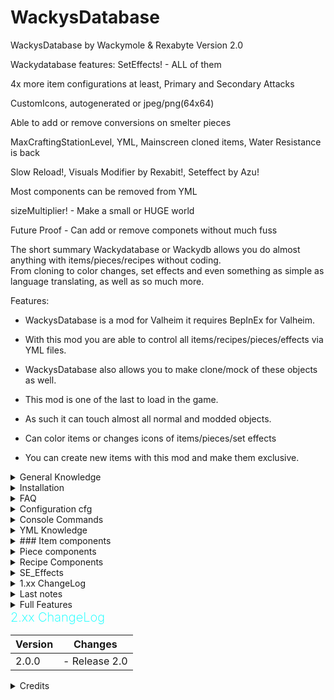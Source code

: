 # WackysDatabase
WackysDatabase by Wackymole & Rexabyte
Version 2.0

Wackydatabase features: SetEffects! - ALL of them

4x more item configurations at least, Primary and Secondary Attacks

CustomIcons, autogenerated or jpeg/png(64x64)

Able to add or remove conversions on smelter pieces

MaxCraftingStationLevel, YML, Mainscreen cloned items, Water Resistance is back

Slow Reload!, Visuals Modifier by Rexabit!, Seteffect by Azu!

Most components can be removed from YML

sizeMultiplier! - Make a small or HUGE world

Future Proof - Can add or remove componets without much fuss



<!-- <img src="https://wackymole.com/hosts/lightblue%20Sword.webp" width="248"/> <img src="https://wackymole.com/hosts/1825-1648309710-715635595.png" width="230"/> <img src="https://wackymole.com/hosts/orangeish%20bow.jpg" width="215"/> -->

The short summary Wackydatabase or Wackydb allows you do almost anything with items/pieces/recipes without coding. </br>
From cloning to color changes, set effects and even something as simple as language translating, as well as so much more. <br />


Features:
- WackysDatabase is a mod for Valheim it requires BepInEx for Valheim.
- With this mod you are able to control all items/recipes/pieces/effects via YML files.
- WackysDatabase also allows you to make clone/mock of these objects as well. 
- This mod is one of the last to load in the game. 
- As such it can touch almost all normal and modded objects.
- Can color items or changes icons of items/pieces/set effects

- You can create new items with this mod and make them exclusive. 


<details><summary> General Knowledge </summary>

    There are three (4) Objects that WackyDB touches. Items, Recipes, Pieces, Item Effects

    Items are things in your inventory, you can pickup and maybe equip them. 

    Recipes are used to construct items, CraftingStations can be workbench, forge, or hand crafted (craftingStation": "")

    Pieces are what you use in your hammer and hoe to construct or plant. (Piecehammers)

    Item Effects - Can be set Effects or Indiviudal effects - IE burning or frost, or an armor set effect

</details> 

<details><summary> Installation</summary>

Download and extract the latest version of WackysDatabase into the BepInEx plugin folder (usually Valheim/BepInEx/plugins )

Now run Valheim and join a world. After that go to Valheim/BepInEx/config/. There should be a folder called wackysDatabase,</br>
inside of that folder are currently three folders /Items/  /Recipes/ and /Pieces/

Put the mod on the Server to force Server Sync. The YML files only have to be on the Server. No need to share the YML. 

For Multiplayer, the mod has been locked down to prevent easy cheating, but I recommend https://valheim.thunderstore.io/package/Azumatt/AzuAntiCheat/ and https://valheim.thunderstore.io/package/Smoothbrain/ServerCharacters/ as well.


</details> 

<details><summary> FAQ</summary>


</details> 


<details><summary> Configuration cfg</summary>

## Configuration file BepInEx/config/WackyMole.WackysDatabase.cfg

The configs and their defaults are:

Force Server Config = true // forces server sync 

Enable this mod = true

IsDebug = true // tells you what is being loaded/ other basic actions

StringisDebug = false  // debugs your strings.. extra logs

IsAutoReload = false // auto reloads instead of wackydb_reload

NexusModID = 1825 // doesn't do much

DedServer load Memory = false // Dedicated Server will load objects into the game like a client would.

ExtraSecurity on Servers = true // - You cannot load into singleplayer and then load into Multiplayer. -.0.0.1 Error

FileWatcher for YMLs = true // wackydb_reloads on any changes to the wackydatabase folder on the server

</details>

<details><summary> Console Commands</summary>


- You will need to reference https://valheim-modding.github.io/Jotunn/data/objects/item-list.html for Prefab names. Thank you JVL team
- While in game press F5 to open the game console then type help for more informations. To enable console for valheim - launch options add "-console"

wackydb_reload  - Primary way to reload all the YML files in wackysDatabase folder.  </br> Can now be done remotely by an admin client

wackydb_reload_fast - No slow reload - will stutter the game

wackydb_save_recipe [ItemName] - saves a Recipe YML in wackysDatabase Recipe Folder

wackydb_save_piece [ItemName] - saves a Piece YML in wackysDatabase Piece Folder

wackydb_save_item [ItemName] - saves a Item YML in wackysDatabase Item Folder

wackydb_all_items - saves all items in game into wackyDatabase-BulkYML

wackydb_all_recipes - saves all recipes in game in wackyDatabase-BulkYML

wackydb_all_pieces [Hammer] [Optionally: Category] - Use 'Hammer' for default, should work with other modded hammers. </br>
You can optionally set what category to only get like 'Misc' </br>
- wackydb_all_pieces Hammer Misc

wackydb_se_all - Gets almost all SE_Effects in game, will get modded Effects (be careful) - Will save all into the Effects folder

wackydb_se [effectname] - get a singular effect, will save in Effect folder.

wackydb_se_create - Creates a clone of SetEffect_FenringArmor in Status Folder. You can edit to your liking and it should work.
You should be able to delete existing m_mods, by
</br>m_mods:
</br> -

wackydb_help -- commands

wackydb_clone  [recipe/item/piece] [Prefab to clone] [Unique name for the clone]  - clone an object and change it differently than a base game object. 

- For Example: wackydb_clone item SwordIron WackySword

<details><summary>optional 4th parameter</summary>
--There is a optional 4th parameter for clone RECIPES ONLY [original item prefab to use for recipe](Optional 4th parameter for a cloned item's recipes ONLY)
--For example you can already have item WackySword loaded in game, but now want a recipe. WackySword Uses SwordIron  - wackydb_clone recipe WackySword RWackySword SwordIron - otherwise manually edit
</details>

wackydb_clone_recipeitem [Prefab to clone] [clone name](clones item and recipe at same time)( Recipe name will be Rname) - instead of cloning an item and then recipe, do both at once. Saves you the trouble of manually editing recipe name and prefab.

wackydb_vfx - saves a vfx.txt file with all vfx effects of base game

wackydb_sfx - saves a sfx.txt file with all sfx effects of base game

wackydb_fx - saves a FX.txt file with all FX effects of base game

wackydb_material - saves a Materials.txt file in wackysDatabase for the different types of materials in the base game.

</details>

<details><summary> YML Knowledge</summary>

YML is easier to edit and change without getting confused on the syntac. 

You can use https://www.yamllint.com/ to validate any yml code

Almost every componet of items/pieces/recipes/effects can be deleted.

Some components are multilined where you can actually add your own stuff the ymls.

</details>

<details><summary> ### Item components</summary>


## Item Config

![Glowing Red BronzeSword ](https://wackymole.com/hosts/redsword.png)

### Properties

- `name` (string, required): The name of the item.
- `m_weight` (float, required): The weight of the item.
- `m_name` (string):The in game name.
- `m_description` (string): The description of the item.
- `clonePrefabName` (string): The name of the prefab to clone.
- `mockName` (string): The name of the mock object.
- `customIcon` (string): The custom icon for the item. PNG 64x64, Icon needs to be in the Icon folder ( doesn't server sync)
- `material` (string): The material of the item. Images on nexus https://www.nexusmods.com/valheim/mods/1825 of the various changes you can make. </br>
Visit the Material and CustomVisual Section to understand this complex system. 
- `customVisual` (CustomVisual): The custom visual data of the item.
- `sizeMultiplier` (float): The size multiplier of the item. You can go from .01 to 1000.5 if you want. Have fun!
- `scale_weight_by_quality` (float): The scaling factor for weight based on quality.
### CustomVisual

- `base_mat` (string): The base material of the custom visual.
- `chest` (string): The chest visual.
- `legs` (string): The legs visual.
- `realtime` (string): The realtime visual.


`Primary_Attack` (AttackArm): The primary attack data.
### Primary Attack

- `AttackType` (Attack.AttackType): The type of attack.
- `Attack_Animation` (string): The animation for the attack.
- `Attack_Random_Animation` (int): The random animation for the attack.
- `Chain_Attacks` (int): The number of chain attacks.
- `Hit_Terrain` (bool): Indicates whether the attack can hit terrain.
- `Custom_AttackSpeed` (float): The custom attack speed.
- `m_attackStamina` (float): The stamina cost of the attack.
- `m_eitrCost` (float): The eitr cost of the attack.
- `AttackHealthCost` (float): The health cost of the attack.
- `m_attackHealthPercentage` (float): The health cost percentage of the attack.
- `SpeedFactor` (float): The speed factor of the attack.
- `DmgMultiplier` (float): The damage multiplier of the attack.
- `ForceMultiplier` (float): The force multiplier of the attack.
- `StaggerMultiplier` (float): The stagger multiplier of the attack.
- `RecoilMultiplier` (float): The recoil multiplier of the attack.
- `AttackRange` (float): The range of the attack.
- `AttackHeight` (float): The height of the attack.
- `Spawn_On_Trigger` (string): The spawn-on-trigger effect of the attack.
- `Requires_Reload` (bool): Indicates whether the attack requires reloading.
- `Reload_Animation` (string): The animation for reloading.
- `ReloadTime` (float): The time it takes to reload.
- `Reload_Stamina_Drain` (float): The stamina drain during reloading.
- `Bow_Draw` (bool): Indicates whether the bow is drawn for the attack.
- `Bow_Duration_Min` (float): The minimum duration of the bow.
- `Bow_Stamina_Drain` (float): The stamina drain during bow usage.
- `Bow_Animation_State` (string): The animation state for the bow.
- `Attack_Angle` (float): The angle of the attack.
- `Attack_Ray_Width` (float): The width of the attack ray.
- `Lower_Dmg_Per_Hit` (bool): Indicates whether the attack lowers damage per hit.
- `Hit_Through_Walls` (bool): Indicates whether the attack can hit through walls.
- `Multi_Hit` (bool): Indicates whether the attack can hit multiple times.
- `Pickaxe_Special` (bool): Indicates whether it is a special pickaxe attack.
- `Last_Chain_Dmg_Multiplier` (float): The damage multiplier for the last chain attack.
- `Attack_Projectile` (string): Indicates whether the attack has a projectile.
- `Projectile_Vel` (float): The velocity of the projectile.
- `Projectile_Accuraccy` (float): The accuracy of the projectile.
- `Projectiles` (int): The number of projectiles.
- `AEffects` (AEffects): The additional effects of the attack.

### Class: AEffects

- `Hit_Effects` (string[]): The hit effects of the attack.
- `Hit_Terrain_Effects` (string[]): The effects when hitting terrain.
- `Start_Effect` (string[]): The starting effect of the attack.
- `Trigger_Effect` (string[]): The triggered effect of the attack.
- `Trail_Effect` (string[]): The effect trail of the attack.
- `Burst_Effect` (string[]): The burst effect of the attack.

### Secondary Attack 
  Is the same as Primary just for the secondary attack. 


`Damage` (WDamages): The damage values of the item.
`Damage_Per_Level` (WDamages): The damage values per level of the item.
###  Damages

- `Blunt` (float): The blunt damage value.
- `Chop` (float): The chop damage value.
- `Damage` (float): The general damage value.
- `Fire` (float): The fire damage value.
- `Frost` (float): The frost damage value.
- `Lightning` (float): The lightning damage value.
- `Pickaxe` (float): The pickaxe damage value.
- `Pierce` (float): The pierce damage value.
- `Poison` (float): The poison damage value.
- `Slash` (float): The slash damage value.
- `Spirit` (float): The spirit damage value.

`Armor` (ArmorData): The armor data of the item.
### Armor
- `armor` (float): The armor value.
- `armorPerLevel` (float): The armor value per level. 

`FoodStats` (FoodData): The food-related statistics of the item.
### FoodData

- `m_foodHealth` (float): The health provided by the food.
- `m_foodStamina` (float): The stamina provided by the food.
- `m_foodRegen` (float): The regeneration rate of the food.
- `m_foodBurnTime` (float): The burn time of the food.
- `m_FoodEitr` (float): The eitr provided by the food.

`Moddifiers` (StatMods): The stat modifiers of the item.
### StatMods
- `m_movementModifier` (float): The movement modifier.
- `m_EitrRegen` (float): The eitr regeneration modifier.


`SE_Equip` (SE_Equip): The special effect data for equipping the item.</br> If you want an Item to have an Effect by itself, put the effect name here
</br>`SE_SET_Equip` (SE_SET_Equip): All of this should be the same accross all items that have this set
</br>You can delete an SE_Equip or SE_SET_Equip from item using EffectName : delete 
### SE_Equip 

- `EffectName` (string): The name of the effect for equipping.

### SE_SET_Equip

- `SetName` (string): The name of the set.
- `Size` (int): The size of the set.
- `EffectName` (string): The name of the effect for equipping the set.


`ShieldStats` (ShieldData): The shield statistics of the item.
- ### Shield

- `m_blockPower` (float): The block power of the shield.
- `m_blockPowerPerLevel` (float): The block power per level of the shield.
- `m_timedBlockBonus` (float): The timed block bonus of the shield.
- `m_deflectionForce` (float): The deflection force of the shield.
- `m_deflectionForcePerLevel` (float): The deflection force per level of the shield.

###  Properties Continued
- `m_maxStackSize` (int): The maximum stack size of the item.
- `m_canBeReparied` (bool): Indicates whether the item can be repaired.
- `m_destroyBroken` (bool): Indicates whether the item gets destroyed when broken.
- `m_dodgeable` (bool): Indicates whether the item can be dodged.
- `Attack_status_effect` (string): The attack status effect of the item.
- `spawn_on_hit` (string): The spawn-on-hit effect of the item.
- `spawn_on_terrain_hit` (string): The spawn-on-terrain-hit effect of the item.
- `m_questItem` (bool): Indicates whether the item is a quest item.
- `m_teleportable` (bool): Indicates whether the item is teleportable.
- `m_backstabbonus` (float): The backstab bonus of the item.
- `m_knockback` (float): The knockback value of the item.
- `m_useDurability` (bool): Indicates whether the item uses durability.
- `m_useDurabilityDrain` (float): The durability drain when the item is used.
- `m_durabilityDrain` (float): The durability drain of the item.
- `m_maxDurability` (float): The maximum durability of the item.
- `m_durabilityPerLevel` (float): The durability increase per level of the item.
- `m_equipDuration` (float): The equip duration of the item.
- `m_skillType` (Skills.SkillType): The skill type of the item.
- `m_animationState` (ItemDrop.ItemData.AnimationState): The animation state of the item.
- `m_itemType` (ItemDrop.ItemData.ItemType): The item type of the item.
- `m_toolTier` (int): The tool tier of the item.
- `m_maxQuality` (int): The maximum quality of the item.
- `m_value` (int): The value of the item. The value of the item. if value is >0. Then the object becomes salable at Trader. 
        The Object Description gets a yellow Valuable notice. Just like base game you don't know what object you are selling to Trader.
- `damageModifiers` (List<string>): The list of damage modifiers for the item.

### DamageModifiers
The first value is the damage type, the second value is the resistance level.</br>
Blunt Slash Pierce Chop Pickaxe Physical Fire Frost Lightning Elemental Poison Spirit Water 
 
    Normal - no change
    Resistant - increases status countdown speed by 100%
    Weak - Decreases status countdown speed by 1/3
    Immune - prevents status effect
    Ignore - prevents status effect
    VeryResistant - Prevent status effect application except when actively in, and increases status countdown speed by 100%
    VeryWeak - Decreases status countdown speed by 2/3



`GEffects` (GEffects): The additional game effects of the item.

### GEffects

- `Hit_Effects` (string[]): The hit effects.
- `Hit_Terrain_Effects` (string[]): The effects when hitting terrain.
- `Start_Effect` (string[]): The starting effect.
- `Hold_Start_Effects` (string[]): The hold starting effects.
- `Trigger_Effect` (string[]): The triggered effect.
- `Trail_Effect` (string[]): The effect trail.


</details>

<details><summary> Piece components</summary>

<img src="https://wackymole.com/hosts/red%20walls.png" width="450"/>

Most of these components can be deleted if you don't need them

name: Database name, must be unique per hammer (Required)

piecehammer: hammer that the piece is located in - Default Hammer (Required)

m_name: in game name

sizeMultiplier: Probably the coolest feature, make a whole world of giant pieces or very small pieces. Float any number range .05 to 100000

m_description: in game:

customIcon: You can set a custom icon for this piece, use a PNG or Jpeg 64 x 64 px. Icon needs to be in the Icon folder ( doesn't server sync)

clonePrefabName: name of the piece you would like to clone (Required if clone)

material:

damagedMaterial: material change of damaged (50% piece)

craftingStation: What craftingstation needs to be near you to build the piece. Default: $piece_workbench

piecehammerCategory: You can change this, but things will be wonky if you add or remove any mods (maybe in future will fix)

minStationLevel: Min crafting station for construction, you could require a lvl 4 forge for example for Portals

amount: Probably best if you don't change this

disabled: disable this piece for everyone, (Can't build new ones)

adminonly: enable this piece only for admins, automically disables for everyone else, 

comfort:
    confort: amount
    ComfortGroup: like a category
    comfortObject:


groundPiece: idk
ground: idk
waterPiece: idk
noInWater: cannot be place in water
notOnFloor: not inside on wood floor
onlyinTeleportArea: not sure how big a teleport area is, I think those rock formations are teleport zone, could be fun for an advanced Portal
allowedInDungeons: use wisely
canBeRemoved: Infinity Hammer go burrr
wearNTearData:
    health: 0 or very high health makes stuff invincible due to rounding
    noRoofWear- no weather wear for roof stuff
    noSupportWear- idk
    supports:
    triggerPrivateArea- can't attack this thing inside bubble

craftingStationData:
    CraftingStationName: too risky to touch, removed
    cStationCustomIcon: You can set a custom icon for this piece, use a PNG or Jpeg 64 x 64 px. Icon needs to be in the Icon folder ( doesn't server sync)
    discoveryRange: range that you discovery the piece for the first time
    buildRange: how far build radius goes
    craftRequiresRoof:
    craftRequiresFire: cooking stations,
    showBasicRecipes: idk
    useDistance: how far away you can be while interacting
    useAnimation:

cSExtensionData: pieces that upgrade craftstations levels
    MainCraftingStationName: Should be craftingstation name
    maxStationDistance:
    continousConnection: animation of dots
    stack: idk

smelterData:
    smelterName:
    addOreTooltip: 
    emptyOreTooltip:
    fuelItem: You can change the fuel used to power your furance or whatever
    maxOre: capacity of ore
    maxFuel: capacity of fuel
    fuelPerProduct: how much fuel per product
    secPerProduct: seconds it takes
    spawnStack: Spawn stack on completion
    requiresRoof: 
    addOreAnimationLength:
    smelterConversion: You can edit/delete or add conversions here, which in my opionion is realllly cool


build: requirements to build: Item:amount:amountPerLevel:refundable,


Put this somewhere
cloneMaterial: You can change the material(colorish) of any (1.2.4) object. Images on nexus https://www.nexusmods.com/valheim/mods/1825 of the various changes you can make. 
- Use wackydb_material to view a list of materials. Probably up to a 1/3 don't work or make the object invisible. "material1,material2" (full,half health)(no spaces)
- Otherwise "material1", one material results in material being pasted for both full health and half-health. "same_mat" or "no_wear" sets pieces to have no wear material. 
- Should work for any piece at full health, some pieces change textures and models at 3/4 and 1/2 health, this won't stop them from changing. Maybe in future.

</details>

<details><summary> Recipe Components</summary>


<img src="https://wackymole.com/hosts/red%20forge.webp" width="700"/>

name: (Required must be Unique)

clonePrefabName: (Required if clone)

craftingStation: "" is hand crafted

minStationLevel: minstation required

maxStationLevelCap: Caps the station level to stop it from going outside possiblity: not working

repairStation: Where you can repair piece, people should be careful with this one

amount: obvious

disabled: disables recipe for everyone

requireOnlyOneIngredient: Any ingredient listed in reqs can make this recipe, for an example look at FishRaw.

reqs: (Required) requirements to build: Item:amount:amountPerLevel:refundable,

    Arrows x50 will be put above Arrow x20


</details>

<details><summary> SE_Effects</summary>



You should be able to delete existing m_mods, by
</br>m_mods:
</br> -

Use wackydb_se_create as a "template" to create a new status effect

customIcon, jpeg or png. ie wacky.png 64 x 64


</details>


<details><summary> 1.xx ChangeLog</summary>
        
        Version 1.4.2
            Had to disable Piece snapshot because of hovering pieces stacking up on each other, hopefully someone fixes it someday.
            You might have to destroy the existing pieces at (0,0) with infinity hammer quite a lot depending on reloads and players joining.    
        Version 1.4.1
            Some items don't like snapshot icons - Added extra checks and only items with material changes get new icons
        Version 1.4.0
            Added DedServer load Memory config to allow people to see if loading Wackydb on DedServer helps or hinders. 
            extraSecurity - Allows people who don't want the extra cheat protection to disable it and not get 0.0.1 Error
            Big News! Added auto Icon Generation to cloned Items, and all Pieces with custom material(pieces angles are a little wonky or wacky if you will) - Thx Blaxx for code
        Version 1.3.6
            Added m_attackHealthPercentage and m_secAttackHealthPercentage- Warning any Items that uses this Must be recreated. s
            Otherwise default will go to 0. These items include the staffs that use a percentage of player health to power. 
        Version 1.3.5
            I have decided to add more parameters to Json file, so please do not use older version of Wackydb after upgrading. Wackydb 2.0 is not coming soon
            Existing Jsons are fine to use, you can regenerate them to get new values. 
            Added m_EitrCost, m_secEitrCost - These are attack costs for primary and secondary weapon attacks, no Eitr, no swing. 
            m_FoodEitr - Food Eitr amount, m_EitrRegen- Modifier to Eitr Regen - Very powerful on clothes, weapons, added more warnings. 
            Seperated out m_attackStamina and secondary m_attackStamina
        Version 1.3.2
            Mistlands Update: Removed extra Wet effect/restance since Mistlands adds its own. 
            Removed FoodColor, as it was removed from game and didn't really do anything.
        Version 1.3.0
            Hopefully fixed Co-Op hosting bug again..
        Version 1.2.9
            Updated ServerSync for 211.11
        Version 1.2.8
            Hopefully fixed issue with Co-op hosting. Added 0.0.1 Custom message back. 
        Version 1.2.7
            Updated ServerSync for crossplay - Custom Message for Ver 0.0.1 is not displayed. No Singleplayer before multiplayer without restart.
            Known issue of TrophyDraugr is not able to be set (targets TrophyDraugrFem) use Fem or clone TrophyDraugr. 
            Destroyer is spelled with "troy", also now a loginfo instead of warning
        Version 1.2.5
            Moved wackysDatabase to Config instead of Plugins folder to stop r2mod from deleting folder on updates.
            Warning 1.2.4 and Lower will delete wackysDatabase folder in Plugins on Update, please backup.
        Version 1.2.4 
            Expanded Recipe Compatibility to Recipe_ ( Modification only, no cloning),  Can now change any material's type,
            category, craftingstation instead of just clones. Cannot change piecehammer of non clones. You can now set the piece's 
            material at 50% health. If you only set 1 it sets to both "full health" and "half health" otherwise,
            "material1, material2" (full, half health). "same_mat" or "no_wear" sets pieces to have no wear material. 
            Updated ServerSync and PieceManager
        Version 1.1.9
            Bug Fixes. Cleaned up Logs
        Version 1.1.8
            Fixed two main bugs,
            Properly unloading cloned assets on logout.
            Made it so some errors are caught better.
            Incorporated Water Resistance as done by aedenthorn.
        Version 1.1.5
            Cleaned up the code a lot. Fixed Pieces from getting null values from Server.
            Fixed the piece disable/admin for custom pieces.
            Made it so you can clone stone_floor (4x4 stone prefab) - editing it probably won't make it add to Hammer
            Added special case list for objects that have multiple Gameobjects. (Bow, SpearBronze)
        Version 1.10
            All About Pieces with this Update!
            Adds ability to clone an existing CraftingStation piece and make it a new CraftingStation 
                - The CraftingStation name is "name", add recipes to it with this name.
            Fixed other mods custom pieces. You should be able access and even clone other mods pieces now.
            Added piecehammerCategory so you can change the category where piece appears on the hammer. 
                - Mods might use numbers instead of words though.
            Added m_knockback Added m_backstabbonus Made m_attackStamina set both Primary and Secondary attacks.
        Version 1.05
            Mod Release


</details>

<details><summary> Last notes</summary>

## Last notes:

This mod should load last. It needs to so it can touch all other mods. 

> You can make changes to that OP bow and make it more realistic on damage or build requirements. Or even set a build piece to adminonly.

> clone the Item and change the material to make it a more appealing color. 

Submit pull requests to https://github.com/Wacky-Mole/WackysDatabase . The primary purpose of this mod is to edit objects, not to create clones/mocks. 

A mispelling like "Like <colorz = blue> Hi</color>?" or dmg modifier that is wrong can break Azu show container contents


(Note!: If you want the game to have default values, close the game and delete the wackysDatabase folder).

</details>


<details><summary>Full Features</summary>

Planned features
- [x] Able to modify item data.
- [x] Able to modify recipes.
- [x] Able to modify pieces.
- [x] Able to modify materials on clones
- [x] Custom items/pieces
- [x] Custom recipes
- [x] Able to modify Set effects 
- [x] Cloned Items show up on MainScreen
- [x] Adjust attack values of items
- [x] Able to add or remove conversions on smelter pieces
- [x] Able to change the size of anything
Wackymole

</details>

<summary><b><span style="color:aqua;font-weight:200;font-size:20px">2.xx ChangeLog</span></b></summary>

| Version | Changes                                                                                                                                                                                                                                                                                                                                |
|----------|---------------------------------------------------------------------------------------------------------------------------------------------------------------------------------------------------------------------------------------------------------------------------------------------------------------------------------------|
| 2.0.0 | - Release 2.0 <br/>




<details><summary>Credits</summary>

Credits:
aedenthorn and all of his Many Mods! https://github.com/aedenthorn/ValheimMods </br>
Thank you AzumattDev for the template. It is very good https://github.com/AzumattDev/ItemManagerModTemplate </br>
Thanks to the Odin Discord server, for being active and good for the valheim community.</br>
CustomArmor code from https://github.com/aedenthorn/ValheimMods/blob/master/CustomArmorStats/BepInExPlugin.cs </br>
Thank you to Azumatt and the Odin team. </br>
Special Thank you to @KG for Mock System </br>
A Huge thank you to Rexabit and his Visual Modifier https://github.com/Rexabit/valheim-visuals-modifier
Azumatt for Status Editor contributions. 
Do whatever you want with this mod.</br>
</details>
